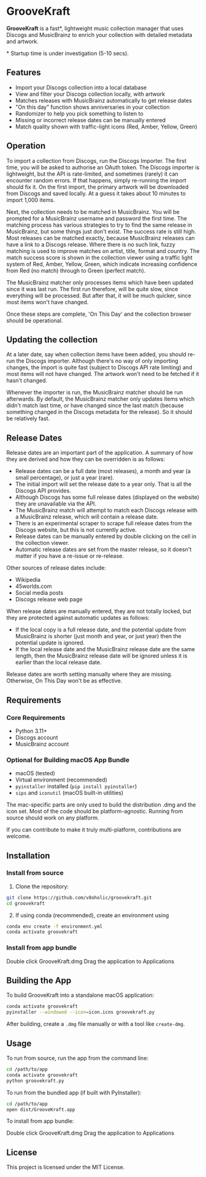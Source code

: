 # GrooveKraft

**GrooveKraft** is a fast*, lightweight music collection manager that uses Discogs and MusicBrainz to enrich your collection with detailed metadata and artwork.

\* Startup time is under investigation (5-10 secs).

## Features

- Import your Discogs collection into a local database
- View and filter your Discogs collection locally, with artwork
- Matches releases with MusicBrainz automatically to get release dates
- "On this day" function shows anniversaries in your collection
- Randomizer to help you pick something to listen to
- Missing or incorrect release dates can be manually entered
- Match quality shown with traffic-light icons (Red, Amber, Yellow, Green)

## Operation

To import a collection from Discogs, run the Discogs Importer. The first time, you will be asked to authorise an OAuth token. The Discogs importer
is lightweight, but the API is rate-limited, and sometimes (rarely) it can encounter random errors. If that happens, simply re-running the import
should fix it. On the first import, the primary artwork will be downloaded from Discogs and saved locally. At a guess it takes about 10 minutes
to import 1,000 items.

Next, the collection needs to be matched in MusicBrainz. You will be prompted for a MusicBrainz username and password the first time.
The matching process has various strategies to try to find the same release in MusicBrainz, but some things just don't exist.
The success rate is still high. Most releases can be matched exactly, because MusicBrainz releases can have a link to a Discogs release.
Where there is no such link, fuzzy matching is used to improve matches on artist, title, format and country. The match success score is shown
in the collection viewer using a traffic light system of Red, Amber, Yellow, Green, which indicate increasing confidence from Red (no match)
through to Green (perfect match).

The MusicBrainz matcher only processes items which have been updated since it was last run. The first run therefore, will be
quite slow, since everything will be processed. But after that, it will be much quicker, since most items won't have changed.

Once these steps are complete, 'On This Day' and the collection browser should be operational.

## Updating the collection

At a later date, say when collection items have been added, you should re-run the Discogs importer. Although there's no way of only importing changes, the import is quite fast (subject to Discogs API rate limiting) and most items will not have changed. The artwork won't need to be fetched if it hasn't changed.

Whenever the importer is run, the MusicBrainz matcher should be run afterwards. By default, the MusicBrainz matcher only updates items which didn't match last time, or have changed since the last match (because something changed in the Discogs metadata for the release). So it should be relatively fast.

## Release Dates

Release dates are an important part of the application. A summary of how they are derived and how they can be overridden is as follows:

- Release dates can be a full date (most releases), a month and year (a small percentage), or just a year (rare).
- The initial import will set the release date to a year only. That is all the Discogs API provides.
- Although Discogs has some full release dates (displayed on the website) they are unavailable via the API.
- The MusicBrainz match will attempt to match each Discogs release with a MusicBrainz release, which will contain a release date.
- There is an experimental scraper to scrape full release dates from the Discogs website, but this is not currently active.
- Release dates can be manually entered by double clicking on the cell in the collection viewer.
- Automatic release dates are set from the master release, so it doesn't matter if you have a re-issue or re-release.

Other sources of release dates include:

- Wikipedia
- 45worlds.com
- Social media posts
- Discogs release web page

When release dates are manually entered, they are not totally locked, but they are protected against automatic updates as follows:

- If the local copy is a full release date, and the potential update from MusicBrainz is shorter (just month and year, or just year) then the potential update is ignored.
- If the local release date and the MusicBrainz release date are the same length, then the MusicBrainz release date will be ignored unless
it is earlier than the local release date.

Release dates are worth setting manually where they are missing. Otherwise, On This Day won't be as effective.

## Requirements

### Core Requirements

- Python 3.11+
- Discogs account
- MusicBrainz account

### Optional for Building macOS App Bundle

- macOS (tested)
- Virtual environment (recommended)
- `pyinstaller` installed (`pip install pyinstaller`)
- `sips` and `iconutil` (macOS built-in utilities)

The mac-specific parts are only used to build the distribution .dmg and the icon set. Most of the code should be platform-agnostic. Running from source should work on any platform.

If you can contribute to make it truly multi-platform, contributions are welcome.

## Installation

### Install from source

1. Clone the repository:

```bash
git clone https://github.com/v8oholic/groovekraft.git
cd groovekraft
```

2. If using conda (recommended), create an environment using
```bash
conda env create -f environment.yml
conda activate groovekraft
```

### Install from app bundle

Double click GrooveKraft.dmg
Drag the application to Applications


## Building the App

To build GrooveKraft into a standalone macOS application:

```bash
conda activate groovekraft
pyinstaller --windowed --icon=icon.icns groovekraft.py
```

After building, create a `.dmg` file manually or with a tool like `create-dmg`.

## Usage

To run from source, run the app from the command line:

```bash
cd /path/to/app
conda activate groovekraft
python groovekraft.py
```

To run from the bundled app (if built with PyInstaller):

```bash
cd /path/to/app
open dist/GrooveKraft.app
```

To install from app bundle:

Double click GrooveKraft.dmg
Drag the application to Applications


## License

This project is licensed under the MIT License.
